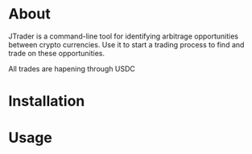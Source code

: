 # About
JTrader is a command-line tool for identifying arbitrage opportunities between crypto currencies.
Use it to start a trading process to find and trade on these opportunities.

All trades are hapening through USDC

# Installation


# Usage
